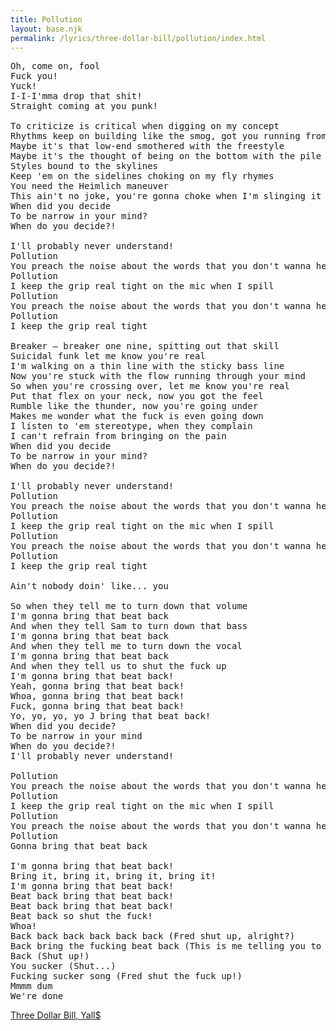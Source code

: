 ```yaml
---
title: Pollution
layout: base.njk
permalink: /lyrics/three-dollar-bill/pollution/index.html
---
```

<pre>
Oh, come on, fool
Fuck you!
Yuck!
I-I-I'mma drop that shit!
Straight coming at you punk!

To criticize is critical when digging on my concept
Rhythms keep on building like the smog, got you running from the law
Maybe it's that low-end smothered with the freestyle
Maybe it's the thought of being on the bottom with the pile
Styles bound to the skylines
Keep 'em on the sidelines choking on my fly rhymes
You need the Heimlich maneuver
This ain't no joke, you're gonna choke when I'm slinging it to you
When did you decide
To be narrow in your mind?
When do you decide?!

I'll probably never understand!
Pollution
You preach the noise about the words that you don't wanna hear
Pollution
I keep the grip real tight on the mic when I spill
Pollution
You preach the noise about the words that you don't wanna hear
Pollution
I keep the grip real tight

Breaker – breaker one nine, spitting out that skill
Suicidal funk let me know you're real
I'm walking on a thin line with the sticky bass line
Now you're stuck with the flow running through your mind
So when you're crossing over, let me know you're real
Put that flex on your neck, now you got the feel
Rumble like the thunder, now you're going under
Makes me wonder what the fuck is even going down
I listen to 'em stereotype, when they complain
I can't refrain from bringing on the pain
When did you decide
To be narrow in your mind?
When do you decide?!

I'll probably never understand!
Pollution
You preach the noise about the words that you don't wanna hear
Pollution
I keep the grip real tight on the mic when I spill
Pollution
You preach the noise about the words that you don't wanna hear
Pollution
I keep the grip real tight

Ain't nobody doin' like... you

So when they tell me to turn down that volume
I'm gonna bring that beat back
And when they tell Sam to turn down that bass
I'm gonna bring that beat back
And when they tell me to turn down the vocal
I'm gonna bring that beat back
And when they tell us to shut the fuck up
I'm gonna bring that beat back!
Yeah, gonna bring that beat back!
Whoa, gonna bring that beat back!
Fuck, gonna bring that beat back!
Yo, yo, yo, yo J bring that beat back!
When did you decide?
To be narrow in your mind
When do you decide?!
I'll probably never understand!

Pollution
You preach the noise about the words that you don't wanna hear
Pollution
I keep the grip real tight on the mic when I spill
Pollution
You preach the noise about the words that you don't wanna hear
Pollution
Gonna bring that beat back

I'm gonna bring that beat back!
Bring it, bring it, bring it, bring it!
I'm gonna bring that beat back!
Beat back bring that beat back!
Beat back bring that beat back!
Beat back so shut the fuck!
Whoa!
Back back back back back back (Fred shut up, alright?)
Back bring the fucking beat back (This is me telling you to shut up)
Back (Shut up!)
You sucker (Shut...)
Fucking sucker song (Fred shut the fuck up!)
Mmmm dum
We're done
</pre>

[Three Dollar Bill, Yall$](/lyrics/three-dollar-bill/)